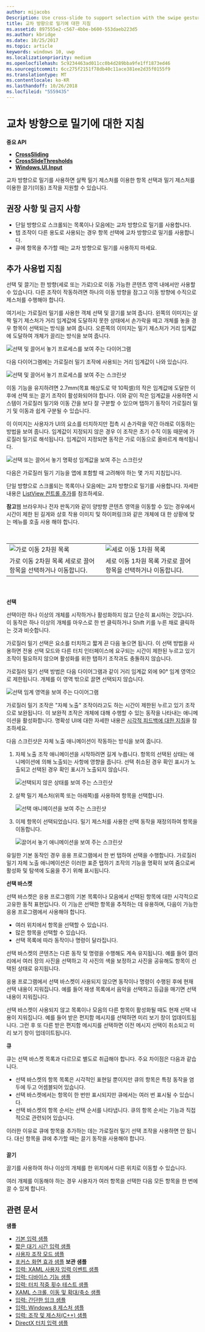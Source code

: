 ```yaml
---
author: mijacobs
Description: Use cross-slide to support selection with the swipe gesture and drag (move) interactions with the slide gesture.
title: 교차 방향으로 밀기에 대한 지침
ms.assetid: 897555e2-c567-4bbe-b600-553daeb223d5
ms.author: kbridge
ms.date: 10/25/2017
ms.topic: article
keywords: windows 10, uwp
ms.localizationpriority: medium
ms.openlocfilehash: 5c9234463ad011cc0b4d289bba9fe1ff1873ed46
ms.sourcegitcommit: 6cc275f2151f78db40c11ace381ee2d35f0155f9
ms.translationtype: MT
ms.contentlocale: ko-KR
ms.lasthandoff: 10/26/2018
ms.locfileid: "5559435"
---
```

# <a name="guidelines-for-cross-slide"></a>교차 방향으로 밀기에 대한 지침




**중요 API**

-   [**CrossSliding**](https://msdn.microsoft.com/library/windows/apps/br241942)
-   [**CrossSlideThresholds**](https://msdn.microsoft.com/library/windows/apps/br241941)
-   [**Windows.UI.Input**](https://msdn.microsoft.com/library/windows/apps/br242084)

교차 방향으로 밀기를 사용하면 살짝 밀기 제스처를 이용한 항목 선택과 밀기 제스처를 이용한 끌기(이동) 조작을 지원할 수 있습니다.

## <a name="span-iddosanddontsspanspan-iddosanddontsspanspan-iddosanddontsspandos-and-donts"></a><span id="Dos_and_don_ts"></span><span id="dos_and_don_ts"></span><span id="DOS_AND_DON_TS"></span>권장 사항 및 금지 사항


-   단일 방향으로 스크롤되는 목록이나 모음에는 교차 방향으로 밀기를 사용합니다.
-   탭 조작이 다른 용도로 사용되는 경우 항목 선택에 교차 방향으로 밀기를 사용합니다.
-   큐에 항목을 추가할 때는 교차 방향으로 밀기를 사용하지 마세요.

## <a name="span-idadditionalusageguidancespanspan-idadditionalusageguidancespanspan-idadditionalusageguidancespanadditional-usage-guidance"></a><span id="Additional_usage_guidance"></span><span id="additional_usage_guidance"></span><span id="ADDITIONAL_USAGE_GUIDANCE"></span>추가 사용법 지침


선택 및 끌기는 한 방향(세로 또는 가로)으로 이동 가능한 콘텐츠 영역 내에서만 사용할 수 있습니다. 다른 조작이 작동하려면 하나의 이동 방향을 잠그고 이동 방향에 수직으로 제스처를 수행해야 합니다.

여기서는 가로질러 밀기를 사용한 객체 선택 및 끌기를 보여 줍니다. 왼쪽의 이미지는 살짝 밀기 제스처가 거리 임계값에 도달하지 못한 상태에서 손가락을 떼고 개체를 놓을 경우 항목이 선택되는 방식을 보여 줍니다. 오른쪽의 이미지는 밀기 제스처가 거리 임계값에 도달하여 개체가 끌리는 방식을 보여 줍니다.

![선택 및 끌어서 놓기 프로세스를 보여 주는 다이어그램](images/crossslide-mechanism.png)

다음 다이어그램에는 가로질러 밀기 조작에 사용되는 거리 임계값이 나와 있습니다.

![선택 및 끌어서 놓기 프로세스를 보여 주는 스크린샷](images/crossslide-threshold.png)

이동 기능을 유지하려면 2.7mm(목표 해상도로 약 10픽셀)의 작은 임계값에 도달한 이후에 선택 또는 끌기 조작이 활성화되어야 합니다. 이와 같이 작은 임계값을 사용하면 시스템이 가로질러 밀기와 이동 간을 보다 잘 구분할 수 있으며 탭하기 동작이 가로질러 밀기 및 이동과 쉽게 구분될 수 있습니다.

이 이미지는 사용자가 UI의 요소를 터치하지만 접촉 시 손가락을 약간 아래로 이동하는 방법을 보여 줍니다. 임계값이 지정되지 않은 경우 이 조작은 초기 수직 이동 때문에 가로질러 밀기로 해석됩니다. 임계값이 지정되면 동작은 가로 이동으로 올바르게 해석됩니다.

![선택 또는 끌어서 놓기 명확성 임계값을 보여 주는 스크린샷](images/crossslide-threshold2.png)

다음은 가로질러 밀기 기능을 앱에 포함할 때 고려해야 하는 몇 가지 지침입니다.

단일 방향으로 스크롤되는 목록이나 모음에는 교차 방향으로 밀기를 사용합니다. 자세한 내용은 [ListView 컨트롤 추가](https://msdn.microsoft.com/library/windows/apps/hh465382)를 참조하세요.

**참고**웹 브라우저나 전자 판독기와 같이 양방향 콘텐츠 영역을 이동할 수 있는 경우에서 시간이 제한 된 길게와 상호 작용 이미지 및 하이퍼링크와 같은 개체에 대 한 상황에 맞는 메뉴를 호출 사용 해야 합니다.

 

|                                                                                         |                                                                                         |
|-----------------------------------------------------------------------------------------|-----------------------------------------------------------------------------------------|
| ![가로 이동 2차원 목록](images/groupedlistview1.png)                | ![세로 이동 1차원 목록](images/listviewlistlayout.png)                |
| 가로 이동 2차원 목록 세로로 끌어 항목을 선택하거나 이동합니다. | 세로 이동 1차원 목록 가로로 끌어 항목을 선택하거나 이동합니다. |

 

### <span id="selection"></span><span id="SELECTION"></span>

**선택**

선택이란 하나 이상의 개체를 시작하거나 활성화하지 않고 단순히 표시하는 것입니다. 이 동작은 하나 이상의 개체를 마우스로 한 번 클릭하거나 Shift 키를 누른 채로 클릭하는 것과 비슷합니다.

가로질러 밀기 선택은 요소를 터치하고 짧게 끈 다음 놓으면 됩니다. 이 선택 방법을 사용하면 전용 선택 모드와 다른 터치 인터페이스에 요구되는 시간이 제한된 누르고 있기 조작이 필요하지 않으며 활성화를 위한 탭하기 조작과도 충돌하지 않습니다.

가로질러 밀기 선택 방법은 다음 다이어그램과 같이 거리 임계값 외에 90° 임계 영역으로 제한됩니다. 개체를 이 영역 밖으로 끌면 선택되지 않습니다.

![선택 임계 영역을 보여 주는 다이어그램](images/crossslide-selection.png)

가로질러 밀기 조작은 "자체 노출" 조작이라고도 하는 시간이 제한된 누르고 있기 조작으로 보완됩니다. 이 보완적 조작은 개체에 대해 수행할 수 있는 동작을 나타내는 애니메이션을 활성화합니다. 명확성 UI에 대한 자세한 내용은 [시각적 피드백에 대한 지침](guidelines-for-visualfeedback.md)을 참조하세요.

다음 스크린샷은 자체 노출 애니메이션이 작동하는 방식을 보여 줍니다.

1.  자체 노출 조작 애니메이션을 시작하려면 길게 누릅니다. 항목의 선택된 상태는 애니메이션에 의해 노출되는 사항에 영향을 줍니다. 선택 취소된 경우 확인 표시가 노출되고 선택된 경우 확인 표시가 노출되지 않습니다.

    ![선택되지 않은 상태를 보여 주는 스크린샷](images/crossslide-selfreveal1.png)

2.  살짝 밀기 제스처(위쪽 또는 아래쪽)를 사용하여 항목을 선택합니다.

    ![선택 애니메이션을 보여 주는 스크린샷](images/crossslide-selfreveal2.png)

3.  이제 항목이 선택되었습니다. 밀기 제스처를 사용한 선택 동작을 재정의하여 항목을 이동합니다.

    ![끌어서 놓기 애니메이션을 보여 주는 스크린샷](images/crossslide-selfreveal3.png)

유일한 기본 동작인 경우 응용 프로그램에서 한 번 탭하여 선택을 수행합니다. 가로질러 밀기 자체 노출 애니메이션은 이러한 표준 탭하기 조작의 기능을 명확히 보여 줌으로써 활성화 및 탐색에 도움을 주기 위해 표시됩니다.

**선택 바스켓**

선택 바스켓은 응용 프로그램의 기본 목록이나 모음에서 선택된 항목에 대한 시각적으로 고유한 동적 표현입니다. 이 기능은 선택한 항목을 추적하는 데 유용하며, 다음이 가능한 응용 프로그램에서 사용해야 합니다.

-   여러 위치에서 항목을 선택할 수 있습니다.
-   많은 항목을 선택할 수 있습니다.
-   선택 목록에 따라 동작이나 명령이 달라집니다.

선택 바스켓의 콘텐츠는 다른 동작 및 명령을 수행해도 계속 유지됩니다. 예를 들어 갤러리에서 여러 장의 사진을 선택하고 각 사진의 색을 보정하고 사진을 공유해도 항목이 선택된 상태로 유지됩니다.

응용 프로그램에서 선택 바스켓이 사용되지 않으면 동작이나 명령이 수행된 후에 현재 선택 내용이 지워집니다. 예를 들어 재생 목록에서 음악을 선택하고 등급을 매기면 선택 내용이 지워집니다.

선택 바스켓이 사용되지 않고 목록이나 모음의 다른 항목이 활성화될 때도 현재 선택 내용이 지워집니다. 예를 들어 받은 편지함 메시지를 선택하면 미리 보기 창이 업데이트됩니다. 그런 후 또 다른 받은 편지함 메시지를 선택하면 이전 메시지 선택이 취소되고 미리 보기 창이 업데이트됩니다.

**큐**

큐는 선택 바스켓 목록과 다르므로 별도로 취급해야 합니다. 주요 차이점은 다음과 같습니다.

-   선택 바스켓의 항목 목록은 시각적인 표현일 뿐이지만 큐의 항목은 특정 동작을 염두에 두고 어셈블되어 있습니다.
-   선택 바스켓에서는 항목이 한 번만 표시되지만 큐에서는 여러 번 표시될 수 있습니다.
-   선택 바스켓의 항목 순서는 선택 순서를 나타냅니다. 큐의 항목 순서는 기능과 직접적으로 관련되어 있습니다.

이러한 이유로 큐에 항목을 추가하는 데는 가로질러 밀기 선택 조작을 사용하면 안 됩니다. 대신 항목을 큐에 추가할 때는 끌기 동작을 사용해야 합니다.

### <span id="draganddrop"></span><span id="DRAGANDDROP"></span>

**끌기**

끌기를 사용하여 하나 이상의 개체를 한 위치에서 다른 위치로 이동할 수 있습니다.

여러 개체를 이동해야 하는 경우 사용자가 여러 항목을 선택한 다음 모든 항목을 한 번에 끌 수 있게 합니다.

## <a name="span-idrelatedtopicsspanrelated-articles"></a><span id="related_topics"></span>관련 문서


**샘플**
* [기본 입력 샘플](http://go.microsoft.com/fwlink/p/?LinkID=620302)
* [짧은 대기 시간 입력 샘플](http://go.microsoft.com/fwlink/p/?LinkID=620304)
* [사용자 조작 모드 샘플](http://go.microsoft.com/fwlink/p/?LinkID=619894)
* [포커스 화면 효과 샘플](http://go.microsoft.com/fwlink/p/?LinkID=619895)
**보관 샘플**
* [입력: XAML 사용자 입력 이벤트 샘플](http://go.microsoft.com/fwlink/p/?linkid=226855)
* [입력: 디바이스 기능 샘플](http://go.microsoft.com/fwlink/p/?linkid=231530)
* [입력: 터치 적중 횟수 테스트 샘플](http://go.microsoft.com/fwlink/p/?linkid=231590)
* [XAML 스크롤, 이동 및 확대/축소 샘플](http://go.microsoft.com/fwlink/p/?linkid=251717)
* [입력: 간단한 잉크 샘플](http://go.microsoft.com/fwlink/p/?linkid=246570)
* [입력: Windows 8 제스처 샘플](http://go.microsoft.com/fwlink/p/?LinkId=264995)
* [입력: 조작 및 제스처(C++) 샘플](http://go.microsoft.com/fwlink/p/?linkid=231605)
* [DirectX 터치 입력 샘플](http://go.microsoft.com/fwlink/p/?LinkID=231627)
 

 




